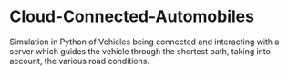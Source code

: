 # Cloud-Connected-Automobiles

Simulation in Python of Vehicles being connected and interacting with a server which guides the vehicle through the shortest path, taking into account, the various road conditions.
